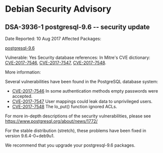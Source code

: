 
Debian Security Advisory
========================


DSA-3936-1 postgresql-9.6 -- security update
--------------------------------------------



Date Reported:
10 Aug 2017
Affected Packages:

[postgresql-9.6](https://packages.debian.org/src:postgresql-9.6)

Vulnerable:
Yes
Security database references:
In Mitre's CVE dictionary: [CVE-2017-7546](https://security-tracker.debian.org/tracker/CVE-2017-7546), [CVE-2017-7547](https://security-tracker.debian.org/tracker/CVE-2017-7547), [CVE-2017-7548](https://security-tracker.debian.org/tracker/CVE-2017-7548).  

More information:

Several vulnerabilities have been found in the PostgreSQL database
system:


* [CVE-2017-7546](https://security-tracker.debian.org/tracker/CVE-2017-7546)
In some authentication methods empty passwords were accepted.
* [CVE-2017-7547](https://security-tracker.debian.org/tracker/CVE-2017-7547)
User mappings could leak data to unprivileged users.
* [CVE-2017-7548](https://security-tracker.debian.org/tracker/CVE-2017-7548)
The lo\_put() function ignored ACLs.


For more in-depth descriptions of the security vulnerabilities, please see
<https://www.postgresql.org/about/news/1772/>


For the stable distribution (stretch), these problems have been fixed in
version 9.6.4-0+deb9u1.


We recommend that you upgrade your postgresql-9.6 packages.





